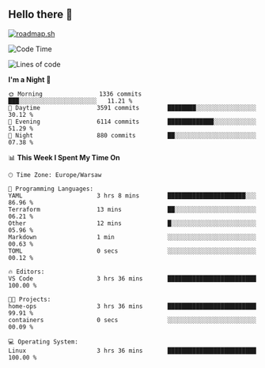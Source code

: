 ## Hello there 👋

[![roadmap.sh](https://roadmap.sh/card/wide/66979ceebf471856f5e911d3?variant=dark)](https://roadmap.sh)

<!--
**vrozaksen/vrozaksen** is a ✨ _special_ ✨ repository because its `README.md` (this file) appears on your GitHub profile.

Here are some ideas to get you started:

- 🔭 I’m currently working on ...
- 🌱 I’m currently learning ...
- 👯 I’m looking to collaborate on ...
- 🤔 I’m looking for help with ...
- 💬 Ask me about ...
- 📫 How to reach me: ...
- 😄 Pronouns: ...
- ⚡ Fun fact: ...
-->

<!--START_SECTION:waka-->
![Code Time](http://img.shields.io/badge/Code%20Time-30%20hrs%206%20mins-blue)

![Lines of code](https://img.shields.io/badge/From%20Hello%20World%20I%27ve%20Written-727.8%20thousand%20lines%20of%20code-blue)

**I'm a Night 🦉** 

```text
🌞 Morning                1336 commits        ███░░░░░░░░░░░░░░░░░░░░░░   11.21 % 
🌆 Daytime                3591 commits        ████████░░░░░░░░░░░░░░░░░   30.12 % 
🌃 Evening                6114 commits        █████████████░░░░░░░░░░░░   51.29 % 
🌙 Night                  880 commits         ██░░░░░░░░░░░░░░░░░░░░░░░   07.38 % 
```


📊 **This Week I Spent My Time On** 

```text
🕑︎ Time Zone: Europe/Warsaw

💬 Programming Languages: 
YAML                     3 hrs 8 mins        ██████████████████████░░░   86.96 % 
Terraform                13 mins             ██░░░░░░░░░░░░░░░░░░░░░░░   06.21 % 
Other                    12 mins             █░░░░░░░░░░░░░░░░░░░░░░░░   05.96 % 
Markdown                 1 min               ░░░░░░░░░░░░░░░░░░░░░░░░░   00.63 % 
TOML                     0 secs              ░░░░░░░░░░░░░░░░░░░░░░░░░   00.12 % 

🔥 Editors: 
VS Code                  3 hrs 36 mins       █████████████████████████   100.00 % 

🐱‍💻 Projects: 
home-ops                 3 hrs 36 mins       █████████████████████████   99.91 % 
containers               0 secs              ░░░░░░░░░░░░░░░░░░░░░░░░░   00.09 % 

💻 Operating System: 
Linux                    3 hrs 36 mins       █████████████████████████   100.00 % 
```


<!--END_SECTION:waka-->